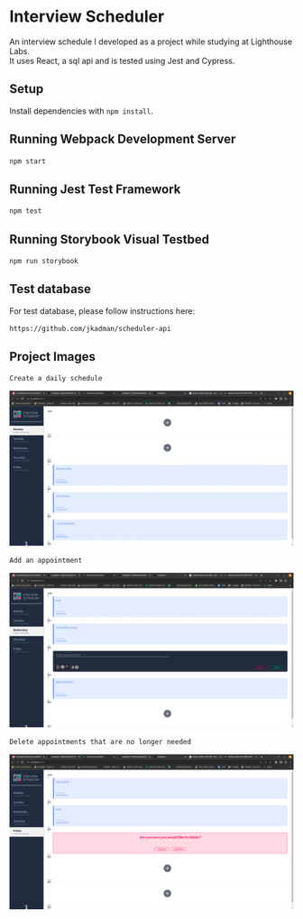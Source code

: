 # Interview Scheduler

An interview schedule I developed as a project while studying at Lighthouse Labs.  
It uses React, a sql api and is tested using Jest and Cypress.

## Setup

Install dependencies with `npm install`.

## Running Webpack Development Server

```sh
npm start
```

## Running Jest Test Framework

```sh
npm test
```

## Running Storybook Visual Testbed

```sh
npm run storybook
```

## Test database
For test database, please follow instructions here:
```sh
https://github.com/jkadman/scheduler-api
```

## Project Images
```sh
Create a daily schedule
```
![scheduler](readme_photos/scheduler.png)

```sh
Add an appointment
```
![create_appointment](readme_photos/add_appointment.png)

```sh
Delete appointments that are no longer needed
```
![delete_appointment](readme_photos/delete_an_appointment.png)



